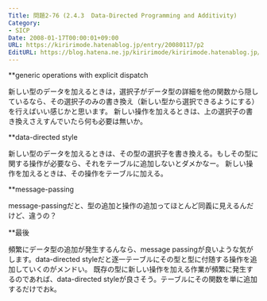 ```yaml
---
Title: 問題2-76 (2.4.3  Data-Directed Programming and Additivity)
Category:
- SICP
Date: 2008-01-17T00:00:01+09:00
URL: https://kiririmode.hatenablog.jp/entry/20080117/p2
EditURL: https://blog.hatena.ne.jp/kiririmode/kiririmode.hatenablog.jp/atom/entry/8454420450078215685
---
```



**generic operations with explicit dispatch

新しい型のデータを加えるときは，選択子がデータ型の詳細を他の関数から隠しているなら、その選択子のみの書き換え（新しい型から選択できるようにする）を行えばいい感じかと思います。
新しい操作を加えるときは、上の選択子の書き換えさえすんでいたら何も必要は無いか。

**data-directed style

新しい型のデータを加えるときは、その型の選択子を書き換える。もしその型に関する操作が必要なら、それをテーブルに追加しないとダメかなー。
新しい操作を加えるときは、その操作をテーブルに加える。

**message-passing

message-passingだと、型の追加と操作の追加ってほとんど同義に見えるんだけど、違うの？


**最後

頻繁にデータ型の追加が発生するんなら、message passingが良いような気がします。data-directed styleだと逐一テーブルにその型と型に付随する操作を追加していくのがメンドい。
既存の型に新しい操作を加える作業が頻繁に発生するのであれば、data-directed styleが良さそう。テーブルにその関数を単に追加するだけでおk。
